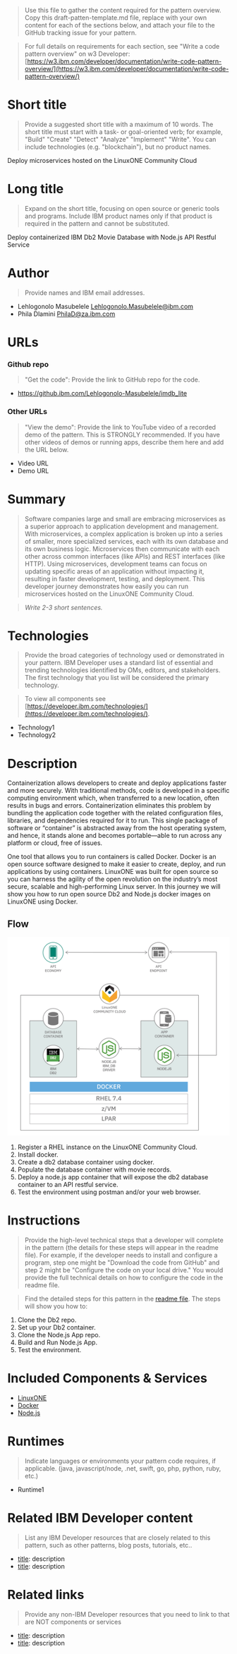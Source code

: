 > Use this file to gather the content required for the pattern overview. Copy this draft-patten-template.md file, replace with your own content for each of the sections below, and attach your file to the GitHub tracking issue for your pattern.

> For full details on requirements for each section, see "Write a code pattern overview" on w3 Developer: [https://w3.ibm.com/developer/documentation/write-code-pattern-overview/](https://w3.ibm.com/developer/documentation/write-code-pattern-overview/)

# Short title

> Provide a suggested short title with a maximum of 10 words. The short title must start with a task- or goal-oriented verb; for example, "Build" "Create" "Detect" "Analyze" "Implement" "Write". You can include technologies (e.g. "blockchain"), but no product names.

Deploy microservices hosted on the LinuxONE Community Cloud

# Long title

> Expand on the short title, focusing on open source or generic tools and programs. Include IBM product names only if that product is required in the pattern and cannot be substituted.

Deploy containerized IBM Db2 Movie Database with Node.js API Restful Service 

# Author

> Provide names and IBM email addresses.

* Lehlogonolo Masubelele <Lehlogonolo.Masubelele@ibm.com>
* Phila Dlamini <PhilaD@za.ibm.com>

# URLs

### Github repo

> "Get the code": Provide the link to GitHub repo for the code.

* https://github.ibm.com/Lehlogonolo-Masubelele/imdb_lite

### Other URLs

> "View the demo": Provide the link to YouTube video of a recorded demo of the pattern. This is STRONGLY recommended. If you have other videos of demos or running apps, describe them here and add the URL below.

* Video URL
* Demo URL

# Summary

> Software companies large and small are embracing microservices as a superior approach to application development and management. With microservices, a complex application is broken up into a series of smaller, more specialized services, each with its own database and its own business logic. Microservices then communicate with each other across common interfaces (like APIs) and REST interfaces (like HTTP). Using microservices, development teams can focus on updating specific areas of an application without impacting it, resulting in faster development, testing, and deployment. This developer journey demonstrates how easily you can run microservices hosted on the LinuxONE Community Cloud.

> *Write 2-3 short sentences.*

# Technologies

> Provide the broad categories of technology used or demonstrated in your pattern. IBM Developer uses a standard list of essential and trending technologies identified by OMs, editors, and stakeholders. The first technology that you list will be considered the primary technology.

> To view all components see [https://developer.ibm.com/technologies/](https://developer.ibm.com/technologies/).

* Technology1
* Technology2

# Description

Containerization allows developers to create and deploy applications faster and more securely. With traditional methods, code is developed in a specific computing environment which, when transferred to a new location, often results in bugs and errors. Containerization eliminates this problem by bundling the application code together with the related configuration files, libraries, and dependencies required for it to run. This single package of software or “container” is abstracted away from the host operating system, and hence, it stands alone and becomes portable—able to run across any platform or cloud, free of issues.

One tool that allows you to run containers is called Docker. Docker is an open source software designed to make it easier to create, deploy, and run applications by using containers. LinuxONE was built for open source so you can harness the agility of the open revolution on the industry’s most secure, scalable and high-performing Linux server. In this journey we will show you how to run open source Db2 and Node.js docker images on LinuxONE using Docker.

## Flow

<!--add an image in this path-->
![architecture](images/overview.png)

1.  Register a RHEL instance on the LinuxONE Community Cloud.
2.	Install docker.
3.	Create a db2 database container using docker.
4.	Populate the database container with movie records.
5.	Deploy a node.js app container that will expose the db2 database container to an API restful service.
6.	Test the environment using postman and/or your web browser.


# Instructions

> Provide the high-level technical steps that a developer will complete in the pattern (the details for these steps will appear in the readme file). For example, if the developer needs to install and configure a program, step one might be "Download the code from GitHub" and step 2 might be "Configure the code on your local drive." You would provide the full technical details on how to configure the code in the readme file.

> Find the detailed steps for this pattern in the [readme file](https://github.ibm.com/Lehlogonolo-Masubelele/moviedb_api_economy/blob/master/readme-template.md). The steps will show you how to:

1.  Clone the Db2 repo.
2.  Set up your Db2 container.
3.  Clone the Node.js App repo.
4.  Build and Run Node.js App.
5.  Test the environment.


# Included Components & Services

- [LinuxONE](https://www.ibm.com/linuxone/open-source)
- [Docker](https://www.docker.com)
- [Node.js](https://nodejs.org/en/)

# Runtimes

> Indicate languages or environments your pattern code requires, if applicable. (java, javascript/node, .net, swift, go, php, python, ruby, etc.)

* Runtime1

# Related IBM Developer content

> List any IBM Developer resources that are closely related to this pattern, such as other patterns, blog posts, tutorials, etc..

* [title](url): description
* [title](url): description

# Related links

> Provide any non-IBM Developer resources that you need to link to that are NOT components or services

* [title](url): description
* [title](url): description


